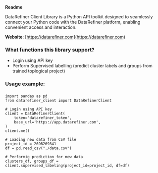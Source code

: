 **Readme**

DataRefiner Client Library is a Python API toolkit designed to seamlessly connect your Python code with the DataRefiner platform, enabling convenient access and interaction.

**Website**: [https://datarefiner.com](https://datarefiner.com)

### What functions this library support? ###

* Login using API key
* Perform Supervised labelling (predict cluster labels and groups from trained toplogical project)

### Usage example: 
###

```
import pandas as pd
from datarefiner_client import DataRefinerClient

# Login using API key
client = DataRefinerClient(
    token='datarefiner_token',
    base_url='https://app.datarefiner.com',
)
client.me()

# Loading new data from CSV file
project_id = 2698269341
df = pd.read_csv("./data.csv")

# Performig prediction for new data
clusters_df, groups_df = client.supervised_labeling(project_id=project_id, df=df)
```
